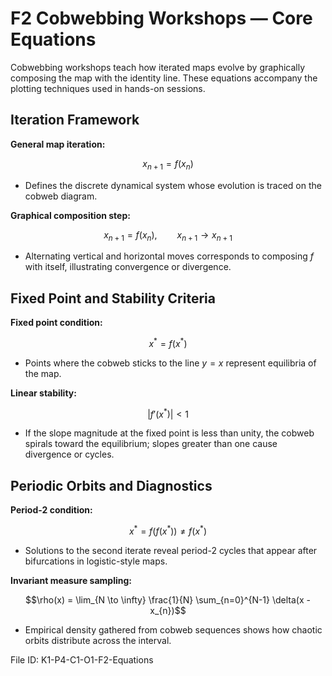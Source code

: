 # F2 Cobwebbing Workshops — Core Equations

Cobwebbing workshops teach how iterated maps evolve by graphically composing the map with the identity line. These equations accompany the plotting techniques used in hands-on sessions.

## Iteration Framework
**General map iteration:**

$$x_{n+1} = f(x_{n})$$

- Defines the discrete dynamical system whose evolution is traced on the cobweb diagram.

**Graphical composition step:**

$$x_{n+1} = f(x_{n}), \qquad x_{n+1} \to x_{n+1}$$

- Alternating vertical and horizontal moves corresponds to composing $f$ with itself, illustrating convergence or divergence.

## Fixed Point and Stability Criteria
**Fixed point condition:**

$$x^{\ast} = f(x^{\ast})$$

- Points where the cobweb sticks to the line $y=x$ represent equilibria of the map.

**Linear stability:**

$$|f'(x^{\ast})| < 1$$

- If the slope magnitude at the fixed point is less than unity, the cobweb spirals toward the equilibrium; slopes greater than one cause divergence or cycles.

## Periodic Orbits and Diagnostics
**Period-2 condition:**

$$x^{\ast} = f(f(x^{\ast})) \neq f(x^{\ast})$$

- Solutions to the second iterate reveal period-2 cycles that appear after bifurcations in logistic-style maps.

**Invariant measure sampling:**

$$\rho(x) = \lim_{N \to \infty} \frac{1}{N} \sum_{n=0}^{N-1} \delta(x - x_{n})$$

- Empirical density gathered from cobweb sequences shows how chaotic orbits distribute across the interval.

File ID: K1-P4-C1-O1-F2-Equations
